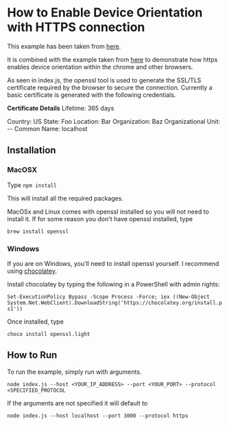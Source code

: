# How to Enable Device Orientation with HTTPS connection

This example has been taken from [here](https://blog.usejournal.com/securing-node-js-apps-with-ssl-tls-b3570dbf84a5).

It is combined with the example taken from [here](https://developer.mozilla.org/en-US/docs/Web/API/Detecting_device_orientation) to demonstrate how https enables device orientation within the chrome and other browsers.

As seen in index.js, the openssl tool is used to generate the SSL/TLS certificate required by the browser to secure the connection. Currently a basic certificate is generated with the following credentials. 


**Certificate Details**
Lifetime: 365 days

Country: US
State: Foo
Location: Bar
Organization: Baz
Organizational Unit: --
Common Name: localhost

## Installation
### MacOSX

Type `npm install`

This will install all the required packages.

MacOSx and Linux comes with openssl installed so you will not need to install it. If for some reason you don't have openssl installed, type 

`brew install openssl`

### Windows

If you are on Windows, you'll need to install openssl yourself. I recommend using [chocolatey](https://chocolatey.org/).

Install chocolatey by typing the following in a PowerShell with admin rights:

`Set-ExecutionPolicy Bypass -Scope Process -Force; iex ((New-Object System.Net.WebClient).DownloadString('https://chocolatey.org/install.ps1'))`

Once installed, type 

`choco install openssl.light`

## How to Run 

To run the example, simply run with arguments. 

`node index.js --host <YOUR_IP_ADDRESS> --port <YOUR_PORT> --protocol <SPECIFIED_PROTOCOL`

If the arguments are not specified it will default to 

`node index.js --host localhost --port 3000 --protocol https`